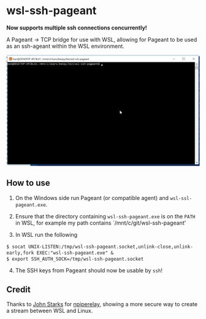 # wsl-ssh-pageant

**Now supports multiple ssh connections concurrently!**

A Pageant -> TCP bridge for use with WSL, allowing for Pageant to be used as an ssh-ageant within the WSL environment.

![Demo](demo.gif?raw=True)

## How to use

1. On the Windows side run Pageant (or compatible agent) and `wsl-ssl-pageant.exe`.

2. Ensure that the directory containing `wsl-ssh-pageant.exe` is on the `PATH` in WSL, for example my path contains `/mnt/c/git/wsl-ssh-pageant'

3. In WSL run the following

```
$ socat UNIX-LISTEN:/tmp/wsl-ssh-pageant.socket,unlink-close,unlink-early,fork EXEC:"wsl-ssh-pageant.exe" &
$ export SSH_AUTH_SOCK=/tmp/wsl-ssh-pageant.socket
```

4. The SSH keys from Pageant should now be usable by `ssh`!

## Credit

Thanks to [John Starks](https://github.com/jstarks/) for [npiperelay](https://github.com/jstarks/npiperelay/), showing a more secure way to create a stream between WSL and Linux.
